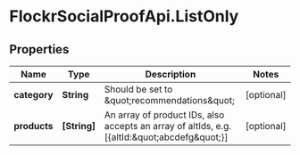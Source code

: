 # FlockrSocialProofApi.ListOnly

## Properties
Name | Type | Description | Notes
------------ | ------------- | ------------- | -------------
**category** | **String** | Should be set to \&quot;recommendations\&quot; | [optional] 
**products** | **[String]** | An array of product IDs, also accepts an array of altIds, e.g. [{altId:\&quot;abcdefg\&quot;}] | [optional] 
